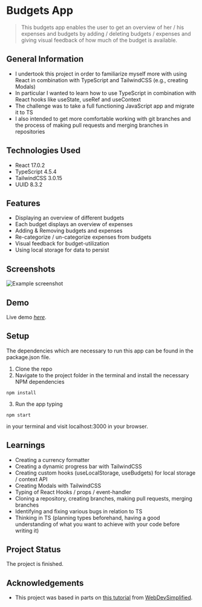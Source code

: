 # Budgets App
> This budgets app enables the user to get an overview of her / his expenses and budgets by adding / deleting budgets / expenses and giving visual feedback of how much of the budget is available.



## General Information
- I undertook this project in order to familiarize myself more with using React in combination with TypeScript and TailwindCSS (e.g., creating Modals)
- In particular I wanted to learn how to use TypeScript in combination with React hooks like useState, useRef and useContext
- The challenge was to take a full functioning JavaScript app and migrate it to TS
- I also intended to get more comfortable working with git branches and the process of making pull requests and merging branches in repositories



## Technologies Used
- React 17.0.2
- TypeScript 4.5.4
- TailwindCSS 3.0.15
- UUID 8.3.2



## Features
- Displaying an overview of different budgets
- Each budget displays an overview of expenses
- Adding & Removing budgets and expenses
- Re-categorize / un-categorize expenses from budgets
- Visual feedback for budget-utilization
- Using local storage for data to persist



## Screenshots
![Example screenshot](https://i.ibb.co/9tXJcLp/budgets-app.jpg)



## Demo
Live demo [_here_](https://objective-ride-63b3d6.netlify.app/).



## Setup
The dependencies which are necessary to run this app can be found in the package.json file.

1. Clone the repo
2. Navigate to the project folder in the terminal and install the necessary NPM dependencies
```
npm install
```
3. Run the app typing
```
npm start
```
in your terminal and visit localhost:3000 in your browser.



## Learnings
- Creating a currency formatter
- Creating a dynamic progress bar with TailwindCSS
- Creating custom hooks (useLocalStorage, useBudgets) for local storage / context API
- Creating Modals with TailwindCSS
- Typing of React Hooks / props / event-handler
- Cloning a repository, creating branches, making pull requests, merging branches
- Identifying and fixing various bugs in relation to TS
- Thinking in TS (planning types beforehand, having a good understanding of what you want to achieve with your code before writing it)



## Project Status
The project is finished. 


## Acknowledgements
- This project was based in parts on [this tutorial](https://www.youtube.com/watch?v=yz8x71BiGXg) from [WebDevSimplified](https://www.youtube.com/channel/UCFbNIlppjAuEX4znoulh0Cw).



